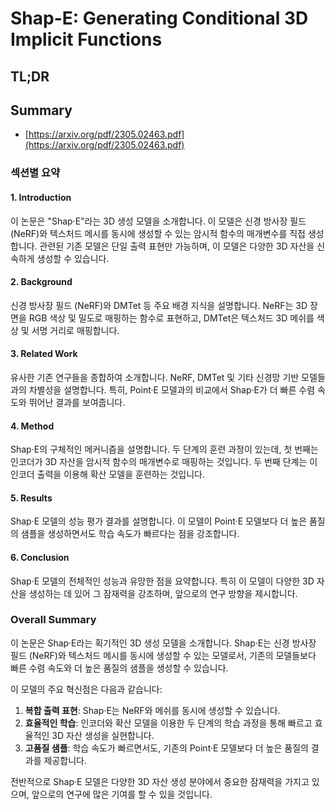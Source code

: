 # Shap-E: Generating Conditional 3D Implicit Functions
## TL;DR
## Summary
- [https://arxiv.org/pdf/2305.02463.pdf](https://arxiv.org/pdf/2305.02463.pdf)

### 섹션별 요약

#### 1. Introduction
이 논문은 "Shap·E"라는 3D 생성 모델을 소개합니다. 이 모델은 신경 방사장 필드 (NeRF)와 텍스처드 메시를 동시에 생성할 수 있는 암시적 함수의 매개변수를 직접 생성합니다. 관련된 기존 모델은 단일 출력 표현만 가능하며, 이 모델은 다양한 3D 자산을 신속하게 생성할 수 있습니다.

#### 2. Background
신경 방사장 필드 (NeRF)와 DMTet 등 주요 배경 지식을 설명합니다. NeRF는 3D 장면을 RGB 색상 및 밀도로 매핑하는 함수로 표현하고, DMTet은 텍스처드 3D 메쉬를 색상 및 서명 거리로 매핑합니다.

#### 3. Related Work
유사한 기존 연구들을 종합하여 소개합니다. NeRF, DMTet 및 기타 신경망 기반 모델들과의 차별성을 설명합니다. 특히, Point·E 모델과의 비교에서 Shap·E가 더 빠른 수렴 속도와 뛰어난 결과를 보여줍니다.

#### 4. Method
Shap·E의 구체적인 메커니즘을 설명합니다. 두 단계의 훈련 과정이 있는데, 첫 번째는 인코더가 3D 자산을 암시적 함수의 매개변수로 매핑하는 것입니다. 두 번째 단계는 이 인코더 출력을 이용해 확산 모델을 훈련하는 것입니다.

#### 5. Results
Shap·E 모델의 성능 평가 결과를 설명합니다. 이 모델이 Point·E 모델보다 더 높은 품질의 샘플을 생성하면서도 학습 속도가 빠르다는 점을 강조합니다.

#### 6. Conclusion
Shap·E 모델의 전체적인 성능과 유망한 점을 요약합니다. 특히 이 모델이 다양한 3D 자산을 생성하는 데 있어 그 잠재력을 강조하며, 앞으로의 연구 방향을 제시합니다.

### Overall Summary

이 논문은 Shap·E라는 획기적인 3D 생성 모델을 소개합니다. Shap·E는 신경 방사장 필드 (NeRF)와 텍스처드 메시를 동시에 생성할 수 있는 모델로서, 기존의 모델들보다 빠른 수렴 속도와 더 높은 품질의 샘플을 생성할 수 있습니다.

이 모델의 주요 혁신점은 다음과 같습니다:
1. **복합 출력 표현**: Shap·E는 NeRF와 메쉬를 동시에 생성할 수 있습니다.
2. **효율적인 학습**: 인코더와 확산 모델을 이용한 두 단계의 학습 과정을 통해 빠르고 효율적인 3D 자산 생성을 실현합니다.
3. **고품질 샘플**: 학습 속도가 빠르면서도, 기존의 Point·E 모델보다 더 높은 품질의 결과를 제공합니다.

전반적으로 Shap·E 모델은 다양한 3D 자산 생성 분야에서 중요한 잠재력을 가지고 있으며, 앞으로의 연구에 많은 기여를 할 수 있을 것입니다.